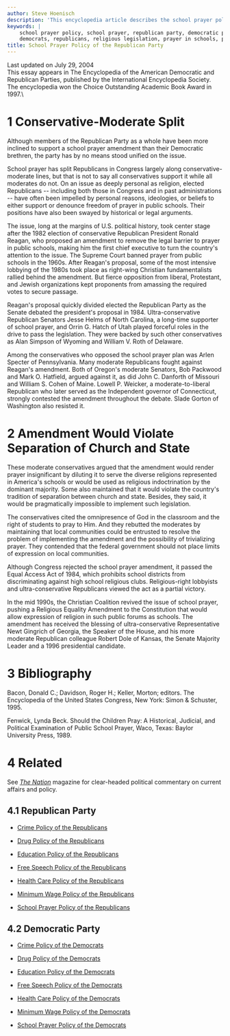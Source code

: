 ```yaml
---
author: Steve Hoenisch
description: 'This encyclopedia article describes the school prayer policy of the Republican Party.'
keywords: |
    school prayer policy, school prayer, republican party, democratic party,
    democrats, republicans, religious legislation, prayer in schools, public policy
title: School Prayer Policy of the Republican Party
---
```



Last updated on July 29, 2004\
This essay appears in The Encyclopedia of the American Democratic and
Republican Parties, published by the International Encyclopedia Society.
The encyclopedia won the Choice Outstanding Academic Book Award in
1997.\


1 Conservative-Moderate Split
=====================================================================


Although members of the Republican Party as a whole have been more
inclined to support a school prayer amendment than their Democratic
brethren, the party has by no means stood unified on the issue.



School prayer has split Republicans in Congress largely along
conservative-moderate lines, but that is not to say all conservatives
support it while all moderates do not. On an issue as deeply personal as
religion, elected Republicans \-- including both those in Congress and
in past administrations \-- have often been impelled by personal
reasons, ideologies, or beliefs to either support or denounce freedom of
prayer in public schools. Their positions have also been swayed by
historical or legal arguments.


The issue, long at the margins of U.S. political history, took center
stage after the 1982 election of conservative Republican President
Ronald Reagan, who proposed an amendment to remove the legal barrier to
prayer in public schools, making him the first chief executive to turn
the country\'s attention to the issue. The Supreme Court banned prayer
from public schools in the 1960s. After Reagan\'s proposal, some of the
most intensive lobbying of the 1980s took place as right-wing Christian
fundamentalists rallied behind the amendment. But fierce opposition from
liberal, Protestant, and Jewish organizations kept proponents from
amassing the required votes to secure passage.



Reagan\'s proposal quickly divided elected the Republican Party as the
Senate debated the president\'s proposal in 1984. Ultra-conservative
Republican Senators Jesse Helms of North Carolina, a long-time supporter
of school prayer, and Orrin G. Hatch of Utah played forceful roles in
the drive to pass the legislation. They were backed by such other
conservatives as Alan Simpson of Wyoming and William V. Roth of
Delaware.



Among the conservatives who opposed the school prayer plan was Arlen
Specter of Pennsylvania. Many moderate Republicans fought against
Reagan\'s amendment. Both of Oregon\'s moderate Senators, Bob Packwood
and Mark O. Hatfield, argued against it, as did John C. Danforth of
Missouri and William S. Cohen of Maine. Lowell P. Weicker, a
moderate-to-liberal Republican who later served as the Independent
governor of Connecticut, strongly contested the amendment throughout the
debate. Slade Gorton of Washington also resisted it.



2 Amendment Would Violate Separation of Church and State
====================================================

These moderate conservatives argued that the amendment would render
prayer insignificant by diluting it to serve the diverse religions
represented in America\'s schools or would be used as religious
indoctrination by the dominant majority. Some also maintained that it
would violate the country\'s tradition of separation between church and
state. Besides, they said, it would be pragmatically impossible to
implement such legislation.


The conservatives cited the omnipresence of God in the classroom and the
right of students to pray to Him. And they rebutted the moderates by
maintaining that local communities could be entrusted to resolve the
problem of implementing the amendment and the possibility of
trivializing prayer. They contended that the federal government should
not place limits of expression on local communities.



Although Congress rejected the school prayer amendment, it passed the
Equal Access Act of 1984, which prohibits school districts from
discriminating against high school religious clubs. Religious-right
lobbyists and ultra-conservative Republicans viewed the act as a partial
victory.



In the mid 1990s, the Christian Coalition revived the issue of school
prayer, pushing a Religious Equality Amendment to the Constitution that
would allow expression of religion in such public forums as schools. The
amendment has received the blessing of ultra-conservative Representative
Newt Gingrich of Georgia, the Speaker of the House, and his more
moderate Republican colleague Robert Dole of Kansas, the Senate Majority
Leader and a 1996 presidential candidate.

3 Bibliography
=======================================


Bacon, Donald C.; Davidson, Roger H.; Keller, Morton; editors. The
Encyclopedia of the United States Congress, New York: Simon & Schuster,
1995.



Fenwick, Lynda Beck. Should the Children Pray: A Historical, Judicial,
and Political Examination of Public School Prayer, Waco, Texas: Baylor
University Press, 1989.



4 Related
=============================


See *[The Nation](https://www.thenation.com/)* magazine for
clear-headed political commentary on current affairs and policy.


4.1 Republican Party
-------------------------------------------------



* [Crime Policy of the
Republicans](republicans-crime-policy.html)



* [Drug Policy of the
Republicans](republicans-drug-policy.html)



* [Education Policy of the
Republicans](republicans-education-policy.html)



* [Free Speech Policy of the
Republicans](republicans-free-speech-policy.html)



* [Health Care Policy of the
Republicans](republicans-health-care-policy.html)



* [Minimum Wage Policy of the
Republicans](republicans-minimum-wage-policy.html)



* [School Prayer Policy of the
Republicans](republicans-school-prayer-policy.html)


4.2 Democratic Party
-------------------------------------------------


* [Crime Policy of the
Democrats](democrats-crime-policy.html)



* [Drug Policy of the
Democrats](democrats-drug-policy.html)



* [Education Policy of the
Democrats](democrats-education-policy.html)



* [Free Speech Policy of the
Democrats](democrats-free-speech-policy.html)



* [Health Care Policy of the
Democrats](democrats-health-care-policy.html)



* [Minimum Wage Policy of the
Democrats](democrats-minimum-wage-policy.html)



* [School Prayer Policy of the
Democrats](democrats-school-prayer-policy.html)




